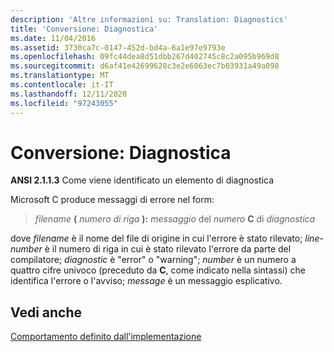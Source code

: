 ```yaml
---
description: 'Altre informazioni su: Translation: Diagnostics'
title: 'Conversione: Diagnostica'
ms.date: 11/04/2016
ms.assetid: 3730ca7c-0147-452d-bd4a-6a1e97e9793e
ms.openlocfilehash: 09fc44dea8d51dbb267d402745c8c2a095b969d8
ms.sourcegitcommit: d6af41e42699628c3e2e6063ec7b03931a49a098
ms.translationtype: MT
ms.contentlocale: it-IT
ms.lasthandoff: 12/11/2020
ms.locfileid: "97243055"
---
```

# <a name="translation-diagnostics"></a>Conversione: Diagnostica

**ANSI 2.1.1.3** Come viene identificato un elemento di diagnostica

Microsoft C produce messaggi di errore nel form:

> *filename* **(** *numero di riga* **):** *messaggio* del <em>numero</em> **C** di *diagnostica*

dove *filename* è il nome del file di origine in cui l'errore è stato rilevato; *line-number* è il numero di riga in cui è stato rilevato l'errore da parte del compilatore; *diagnostic* è "error" o "warning"; *number* è un numero a quattro cifre univoco (preceduto da **C**, come indicato nella sintassi) che identifica l'errore o l'avviso; *message* è un messaggio esplicativo.

## <a name="see-also"></a>Vedi anche

[Comportamento definito dall'implementazione](../c-language/implementation-defined-behavior.md)
